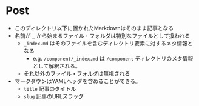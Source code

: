 # Post

- このディレクトリ以下に置かれたMarkdownはそのまま記事となる
- 名前が `_` から始まるファイル・フォルダは特別なファイルとして扱われる
    - `_index.md` はそのファイルを含むディレクトリ要素に対するメタ情報となる
        - e.g. `/component/_index.md` は `/component` ディレクトリのメタ情報として解釈される。
    - それ以外のファイル・フォルダは無視される
- マークダウンはYAMLヘッダを含めることができる。
    - `title` 記事のタイトル
    - `slug` 記事のURLスラッグ
    
